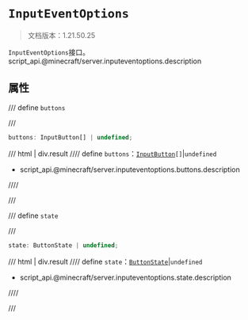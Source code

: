 # `InputEventOptions`

> 文档版本：1.21.50.25

`InputEventOptions`接口。script_api.@minecraft/server.inputeventoptions.description

## 属性

/// define
`buttons`


///

```js
buttons: InputButton[] | undefined;
```

/// html | div.result
//// define
`buttons`：<code><a href="../inputbutton/">InputButton</a>[]</code>|`undefined`

- script_api.@minecraft/server.inputeventoptions.buttons.description


////

///


/// define
`state`


///

```js
state: ButtonState | undefined;
```

/// html | div.result
//// define
`state`：[`ButtonState`](./buttonstate.md)|`undefined`

- script_api.@minecraft/server.inputeventoptions.state.description


////

///

